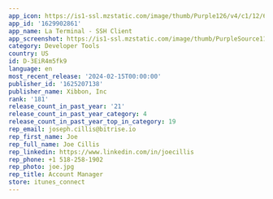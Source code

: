 ```yaml
---
app_icon: https://is1-ssl.mzstatic.com/image/thumb/Purple126/v4/c1/12/64/c11264e7-4477-2641-b01d-64f90d588433/AppIcon-0-1x_U007emarketing-0-7-0-85-220-0.png/1024x1024bb.png
app_id: '1629902861'
app_name: La Terminal - SSH Client
app_screenshot: https://is1-ssl.mzstatic.com/image/thumb/PurpleSource116/v4/f4/74/73/f4747335-c8d7-d203-6840-484e75d10064/59110d0f-8b7b-44b3-94cc-2b484484feb4_Built_on_Open_Source.png/1242x2208bb.png
category: Developer Tools
country: US
id: D-3EiR4m5fk9
language: en
most_recent_release: '2024-02-15T00:00:00'
publisher_id: '1625207138'
publisher_name: Xibbon, Inc
rank: '181'
release_count_in_past_year: '21'
release_count_in_past_year_category: 4
release_count_in_past_year_top_in_category: 19
rep_email: joseph.cillis@bitrise.io
rep_first_name: Joe
rep_full_name: Joe Cillis
rep_linkedin: https://www.linkedin.com/in/joecillis
rep_phone: +1 518-258-1902
rep_photo: joe.jpg
rep_title: Account Manager
store: itunes_connect
---
```

